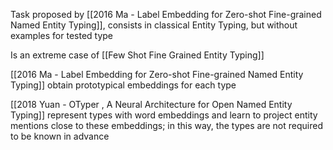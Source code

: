 Task proposed by [[2016 Ma - Label Embedding for Zero-shot Fine-grained Named Entity Typing]], consists in classical Entity Typing, but without examples for tested type

Is an extreme case of [[Few Shot Fine Grained Entity Typing]]

[[2016 Ma - Label Embedding for Zero-shot Fine-grained Named Entity Typing]] obtain prototypical embeddings for each type

[[2018 Yuan - OTyper , A Neural Architecture for Open Named Entity Typing]] represent types with word embeddings and learn to project entity mentions close to these embeddings; in this way, the types are not required to be known in advance